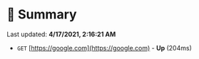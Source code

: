 # 📖 Summary
Last updated: **4/17/2021, 2:16:21 AM**

- `GET` [https://google.com](https://google.com) - **Up** (204ms)
